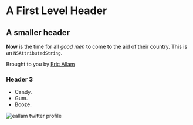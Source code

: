 A First Level Header
====================

## A smaller header

**Now** is the time for all *good men* to come to
the aid of their country. This is an `NSAttributedString`.

Brought to you by [Eric Allam](http://twitter.com/eallam)

### Header 3

*   Candy.
*   Gum.
*   Booze.

![eallam twitter profile](https://si0.twimg.com/profile_images/3066111745/97865436e3ef039bc7c2420fe5be366e.png)